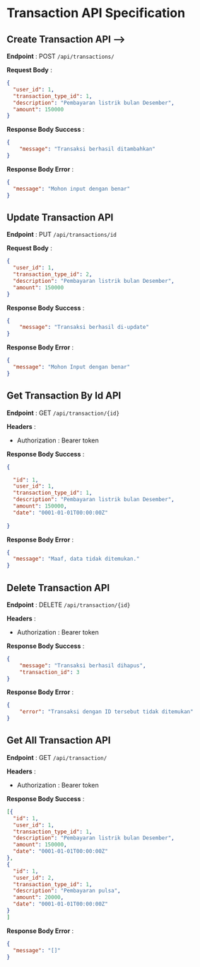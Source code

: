 # Transaction API Specification

## Create Transaction API -->

**Endpoint** : POST `/api/transactions/`

**Request Body** :

```json
{
  "user_id": 1,
  "transaction_type_id": 1,
  "description": "Pembayaran listrik bulan Desember",
  "amount": 150000
}
```

**Response Body Success** :

```json
{
    "message": "Transaksi berhasil ditambahkan"
}
```

**Response Body Error** :

```json
{
  "message": "Mohon input dengan benar"
}
```

## Update Transaction API

**Endpoint** : PUT `/api/transactions/id`

**Request Body** :

```json
{
  "user_id": 1,
  "transaction_type_id": 2,
  "description": "Pembayaran listrik bulan Desember",
  "amount": 150000
}

```

**Response Body Success** :

```json
{
    "message": "Transaksi berhasil di-update"
}
```

**Response Body Error** :

```json
{
  "message": "Mohon Input dengan benar"
}
```

## Get Transaction By Id API

**Endpoint** : GET `/api/transaction/{id}`

**Headers** :

- Authorization : Bearer token

**Response Body Success** :

```json
{

  "id": 1,
  "user_id": 1,
  "transaction_type_id": 1,
  "description": "Pembayaran listrik bulan Desember",
  "amount": 150000,
  "date": "0001-01-01T00:00:00Z"
    
}
```

**Response Body Error** :

```json
{
  "message": "Maaf, data tidak ditemukan."
}
```
## Delete Transaction API

**Endpoint** : DELETE `/api/transaction/{id}`

**Headers** :

- Authorization : Bearer token

**Response Body Success** :

```json
{
    "message": "Transaksi berhasil dihapus",
    "transaction_id": 3
}
```

**Response Body Error** :

```json
{
    "error": "Transaksi dengan ID tersebut tidak ditemukan"
}
```

## Get All Transaction API

**Endpoint** : GET `/api/transaction/`

**Headers** :

- Authorization : Bearer token

**Response Body Success** :

```json
[{
  "id": 1,
  "user_id": 1,
  "transaction_type_id": 1,
  "description": "Pembayaran listrik bulan Desember",
  "amount": 150000,
  "date": "0001-01-01T00:00:00Z"
},
{
  "id": 1,
  "user_id": 2,
  "transaction_type_id": 1,
  "description": "Pembayaran pulsa",
  "amount": 20000,
  "date": "0001-01-01T00:00:00Z"
}
]
```

**Response Body Error** :

```json
{
  "message": "[]"
}
```

